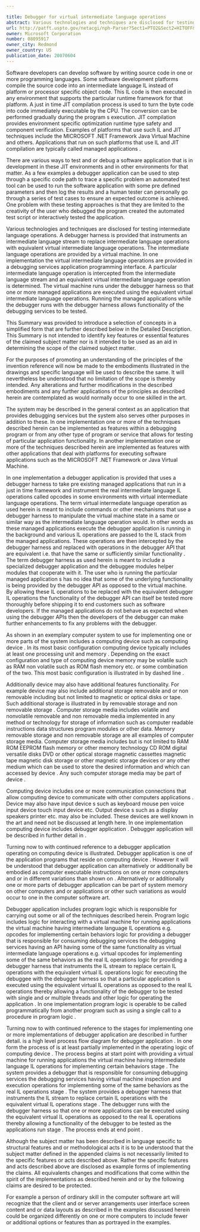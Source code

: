 ```yaml
---

title: Debugger for virtual intermediate language operations
abstract: Various technologies and techniques are disclosed for testing intermediate language operations. A debugger harness is provided that instruments an intermediate language stream to replace intermediate language operations with equivalent virtual intermediate language operations. A particular intermediate language operation is intercepted from the intermediate language stream and the equivalent virtual intermediate language operation is determined. The virtual machine runs under a debugger harness so that one or more managed applications are executed using the equivalent virtual intermediate language operations. This allows a functionality of the debugger to be tested.
url: http://patft.uspto.gov/netacgi/nph-Parser?Sect1=PTO2&Sect2=HITOFF&p=1&u=%2Fnetahtml%2FPTO%2Fsearch-adv.htm&r=1&f=G&l=50&d=PALL&S1=08095917&OS=08095917&RS=08095917
owner: Microsoft Corporation
number: 08095917
owner_city: Redmond
owner_country: US
publication_date: 20070604
---
```

Software developers can develop software by writing source code in one or more programming languages. Some software development platforms compile the source code into an intermediate language IL instead of platform or processor specific object code. This IL code is then executed in any environment that supports the particular runtime framework for that platform. A just in time JIT compilation process is used to turn the byte code into code immediately executable by the CPU. The conversion can be performed gradually during the program s execution. JIT compilation provides environment specific optimization runtime type safety and component verification. Examples of platforms that use such IL and JIT techniques include the MICROSOFT .NET Framework Java Virtual Machine and others. Applications that run on such platforms that use IL and JIT compilation are typically called managed applications .

There are various ways to test and or debug a software application that is in development in these JIT environments and in other environments for that matter. As a few examples a debugger application can be used to step through a specific code path to trace a specific problem an automated test tool can be used to run the software application with some pre defined parameters and then log the results and a human tester can personally go through a series of test cases to ensure an expected outcome is achieved. One problem with these testing approaches is that they are limited to the creativity of the user who debugged the program created the automated test script or interactively tested the application.

Various technologies and techniques are disclosed for testing intermediate language operations. A debugger harness is provided that instruments an intermediate language stream to replace intermediate language operations with equivalent virtual intermediate language operations. The intermediate language operations are provided by a virtual machine. In one implementation the virtual intermediate language operations are provided in a debugging services application programming interface. A particular intermediate language operation is intercepted from the intermediate language stream and an equivalent virtual intermediate language operation is determined. The virtual machine runs under the debugger harness so that one or more managed applications are executed using the equivalent virtual intermediate language operations. Running the managed applications while the debugger runs with the debugger harness allows functionality of the debugging services to be tested.

This Summary was provided to introduce a selection of concepts in a simplified form that are further described below in the Detailed Description. This Summary is not intended to identify key features or essential features of the claimed subject matter nor is it intended to be used as an aid in determining the scope of the claimed subject matter.

For the purposes of promoting an understanding of the principles of the invention reference will now be made to the embodiments illustrated in the drawings and specific language will be used to describe the same. It will nevertheless be understood that no limitation of the scope is thereby intended. Any alterations and further modifications in the described embodiments and any further applications of the principles as described herein are contemplated as would normally occur to one skilled in the art.

The system may be described in the general context as an application that provides debugging services but the system also serves other purposes in addition to these. In one implementation one or more of the techniques described herein can be implemented as features within a debugging program or from any other type of program or service that allows for testing of particular application functionality. In another implementation one or more of the techniques described herein are implemented as features with other applications that deal with platforms for executing software applications such as the MICROSOFT .NET Framework or Java Virtual Machine.

In one implementation a debugger application is provided that uses a debugger harness to take pre existing managed applications that run in a just in time framework and instrument the real intermediate language IL operations called opcodes in some environments with virtual intermediate language operations. The term virtual intermediate language operation as used herein is meant to include commands or other mechanisms that use a debugger harness to manipulate the virtual machine state in a same or similar way as the intermediate language operation would. In other words as these managed applications execute the debugger application is running in the background and various IL operations are passed to the IL stack from the managed applications. These operations are then intercepted by the debugger harness and replaced with operations in the debugger API that are equivalent i.e. that have the same or sufficiently similar functionality . The term debugger harness as used herein is meant to include a specialized debugger application and the debuggee modules helper modules that cooperate with it. The user who is running the particular managed application s has no idea that some of the underlying functionality is being provided by the debugger API as opposed to the virtual machine. By allowing these IL operations to be replaced with the equivalent debugger IL operations the functionality of the debugger API can itself be tested more thoroughly before shipping it to end customers such as software developers. If the managed applications do not behave as expected when using the debugger APIs then the developers of the debugger can make further enhancements to fix any problems with the debugger.

As shown in an exemplary computer system to use for implementing one or more parts of the system includes a computing device such as computing device . In its most basic configuration computing device typically includes at least one processing unit and memory . Depending on the exact configuration and type of computing device memory may be volatile such as RAM non volatile such as ROM flash memory etc. or some combination of the two. This most basic configuration is illustrated in by dashed line .

Additionally device may also have additional features functionality. For example device may also include additional storage removable and or non removable including but not limited to magnetic or optical disks or tape. Such additional storage is illustrated in by removable storage and non removable storage . Computer storage media includes volatile and nonvolatile removable and non removable media implemented in any method or technology for storage of information such as computer readable instructions data structures program modules or other data. Memory removable storage and non removable storage are all examples of computer storage media. Computer storage media includes but is not limited to RAM ROM EEPROM flash memory or other memory technology CD ROM digital versatile disks DVD or other optical storage magnetic cassettes magnetic tape magnetic disk storage or other magnetic storage devices or any other medium which can be used to store the desired information and which can accessed by device . Any such computer storage media may be part of device .

Computing device includes one or more communication connections that allow computing device to communicate with other computers applications . Device may also have input device s such as keyboard mouse pen voice input device touch input device etc. Output device s such as a display speakers printer etc. may also be included. These devices are well known in the art and need not be discussed at length here. In one implementation computing device includes debugger application . Debugger application will be described in further detail in .

Turning now to with continued reference to a debugger application operating on computing device is illustrated. Debugger application is one of the application programs that reside on computing device . However it will be understood that debugger application can alternatively or additionally be embodied as computer executable instructions on one or more computers and or in different variations than shown on . Alternatively or additionally one or more parts of debugger application can be part of system memory on other computers and or applications or other such variations as would occur to one in the computer software art.

Debugger application includes program logic which is responsible for carrying out some or all of the techniques described herein. Program logic includes logic for interacting with a virtual machine for running applications the virtual machine having intermediate language IL operations e.g. opcodes for implementing certain behaviors logic for providing a debugger that is responsible for consuming debugging services the debugging services having an API having some of the same functionality as virtual intermediate language operations e.g. virtual opcodes for implementing some of the same behaviors as the real IL operations logic for providing a debugger harness that instruments the IL stream to replace certain IL operations with the equivalent virtual IL operations logic for executing the debuggee with the debugger harness so that a particular application is executed using the equivalent virtual IL operations as opposed to the real IL operations thereby allowing a functionality of the debugger to be tested with single and or multiple threads and other logic for operating the application . In one implementation program logic is operable to be called programmatically from another program such as using a single call to a procedure in program logic .

Turning now to with continued reference to the stages for implementing one or more implementations of debugger application are described in further detail. is a high level process flow diagram for debugger application . In one form the process of is at least partially implemented in the operating logic of computing device . The process begins at start point with providing a virtual machine for running applications the virtual machine having intermediate language IL operations for implementing certain behaviors stage . The system provides a debugger that is responsible for consuming debugging services the debugging services having virtual machine inspection and execution operations for implementing some of the same behaviors as the real IL operations stage . The system provides a debugger harness that instruments the IL stream to replace certain IL operations with the equivalent virtual IL operations stage . The debugger runs with the debugger harness so that one or more applications can be executed using the equivalent virtual IL operations as opposed to the real IL operations thereby allowing a functionality of the debugger to be tested as the applications run stage . The process ends at end point .

Although the subject matter has been described in language specific to structural features and or methodological acts it is to be understood that the subject matter defined in the appended claims is not necessarily limited to the specific features or acts described above. Rather the specific features and acts described above are disclosed as example forms of implementing the claims. All equivalents changes and modifications that come within the spirit of the implementations as described herein and or by the following claims are desired to be protected.

For example a person of ordinary skill in the computer software art will recognize that the client and or server arrangements user interface screen content and or data layouts as described in the examples discussed herein could be organized differently on one or more computers to include fewer or additional options or features than as portrayed in the examples.

